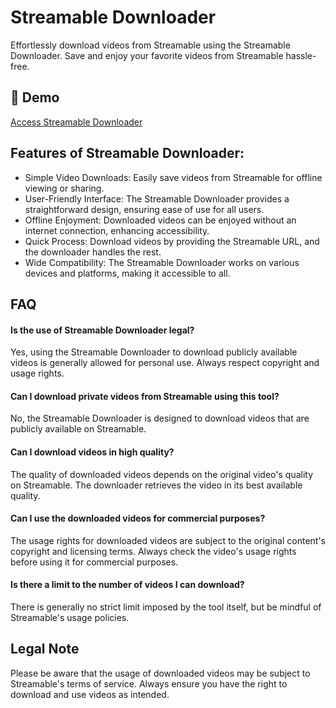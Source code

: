 # Streamable Downloader

Effortlessly download videos from Streamable using the Streamable Downloader. Save and enjoy your favorite videos from Streamable hassle-free.

## 🔗 Demo

[Access Streamable Downloader](https://imgpanda.com/streamable-downloader/)

## Features of Streamable Downloader:

- Simple Video Downloads: Easily save videos from Streamable for offline viewing or sharing.
- User-Friendly Interface: The Streamable Downloader provides a straightforward design, ensuring ease of use for all users.
- Offline Enjoyment: Downloaded videos can be enjoyed without an internet connection, enhancing accessibility.
- Quick Process: Download videos by providing the Streamable URL, and the downloader handles the rest.
- Wide Compatibility: The Streamable Downloader works on various devices and platforms, making it accessible to all.

## FAQ

#### Is the use of Streamable Downloader legal?

Yes, using the Streamable Downloader to download publicly available videos is generally allowed for personal use. Always respect copyright and usage rights.

#### Can I download private videos from Streamable using this tool?

No, the Streamable Downloader is designed to download videos that are publicly available on Streamable.

#### Can I download videos in high quality?

The quality of downloaded videos depends on the original video's quality on Streamable. The downloader retrieves the video in its best available quality.

#### Can I use the downloaded videos for commercial purposes?

The usage rights for downloaded videos are subject to the original content's copyright and licensing terms. Always check the video's usage rights before using it for commercial purposes.

#### Is there a limit to the number of videos I can download?

There is generally no strict limit imposed by the tool itself, but be mindful of Streamable's usage policies.

## Legal Note

Please be aware that the usage of downloaded videos may be subject to Streamable's terms of service. Always ensure you have the right to download and use videos as intended.
